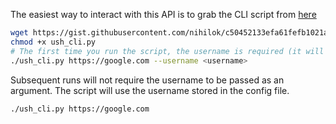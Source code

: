 The easiest way to interact with this API is to grab the CLI script from [here](https://gist.githubusercontent.com/nihilok/c50452133efa61fefb1021afd074b435/raw/ush_cli.py)

```bash
wget https://gist.githubusercontent.com/nihilok/c50452133efa61fefb1021afd074b435/raw/ush_cli.py
chmod +x ush_cli.py
# The first time you run the script, the username is required (it will be stored in the config file)
./ush_cli.py https://google.com --username <username>
```

Subsequent runs will not require the username to be passed as an argument. The script will use the username stored in the config file.

```bash
./ush_cli.py https://google.com
```